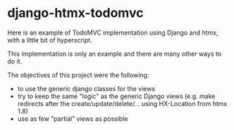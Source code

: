 # django-htmx-todomvc

Here is an example of TodoMVC implementation using Django and htmx, with a little bit of hyperscript.

This implementation is only an example and there are many other ways to do it.

The objectives of this project were the following:
 - to use the generic django classes for the views
 - try to keep the same "logic" as the generic Django views (e.g. make redirects after the create/update/delete/... using HX-Location from htmx 1.8)
 - use as few "partial" views as possible
